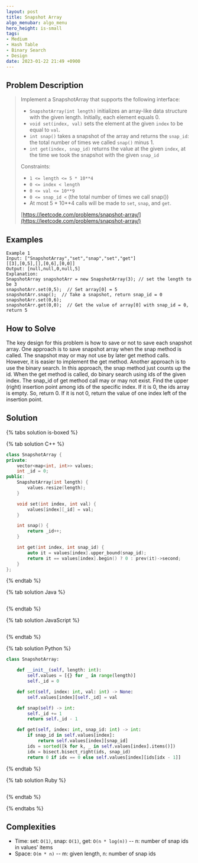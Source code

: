 ```yaml
---
layout: post
title: Snapshot Array
algo_menubar: algo_menu
hero_height: is-small
tags:
- Medium
- Hash Table
- Binary Search
- Design
date: 2023-01-22 21:49 +0900
---
```

## Problem Description
> Implement a SnapshotArray that supports the following interface:
> - `SnapshotArray(int length)` initializes an array-like data structure with the given length. Initially, each element
>     equals 0.
> - `void set(index, val)` sets the element at the given `index` to be equal to `val`.
> - `int snap()` takes a snapshot of the array and returns the `snap_id`: the total number of times we called `snap()`
>     minus 1.
> - `int get(index, snap_id)` returns the value at the given `index`, at the time we took the snapshot with the given
>     `snap_id`
>
> Constraints:
> - `1 <= length <= 5 * 10**4`
> - `0 <= index < length`
> - `0 <= val <= 10**9`
> - `0 <= snap_id <` (the total number of times we call snap())
> - At most 5 * 10**4 calls will be made to `set`, `snap`, and `get`.
>
> [https://leetcode.com/problems/snapshot-array/](https://leetcode.com/problems/snapshot-array/)

## Examples
```
Example 1
Input: ["SnapshotArray","set","snap","set","get"]
[[3],[0,5],[],[0,6],[0,0]]
Output: [null,null,0,null,5]
Explanation: 
SnapshotArray snapshotArr = new SnapshotArray(3); // set the length to be 3
snapshotArr.set(0,5);  // Set array[0] = 5
snapshotArr.snap();  // Take a snapshot, return snap_id = 0
snapshotArr.set(0,6);
snapshotArr.get(0,0);  // Get the value of array[0] with snap_id = 0, return 5
```

## How to Solve
The key design for this problem is how to save or not to save each snapshot array.
One approach is to save snapshot array when the snap method is called.
The snapshot may or may not use by later get method calls.
However, it is easier to implement the get method.
Another approach is to use the binary search.
In this approach, the snap method just counts up the id.
When the get method is called, do binary search using ids of the given index.
The snap_id of get method call may or may not exist.
Find the upper (right) insertion point among ids of the specific index.
If it is 0, the ids array is empty. So, return 0.
If it is not 0, return the value of one index left of the insertion point.

## Solution

{% tabs solution is-boxed %}

{% tab solution C++ %}
```cpp
class SnapshotArray {
private:
    vector<map<int, int>> values;
    int _id = 0;
public:
    SnapshotArray(int length) {
        values.resize(length);
    }

    void set(int index, int val) {
        values[index][_id] = val;
    }

    int snap() {
        return _id++;
    }

    int get(int index, int snap_id) {
        auto it = values[index].upper_bound(snap_id);
        return it == values[index].begin() ? 0 : prev(it)->second;
    }
};
```
{% endtab %}

{% tab solution Java %}
```java

```
{% endtab %}

{% tab solution JavaScript %}
```js

```
{% endtab %}

{% tab solution Python %}
```python
class SnapshotArray:

    def __init__(self, length: int):
        self.values = [{} for _ in range(length)]
        self._id = 0

    def set(self, index: int, val: int) -> None:
        self.values[index][self._id] = val

    def snap(self) -> int:
        self._id += 1
        return self._id - 1

    def get(self, index: int, snap_id: int) -> int:
        if snap_id in self.values[index]:
            return self.values[index][snap_id]
        ids = sorted([k for k, _ in self.values[index].items()])
        idx = bisect.bisect_right(ids, snap_id)
        return 0 if idx == 0 else self.values[index][ids[idx - 1]]
```
{% endtab %}

{% tab solution Ruby %}
```ruby

```
{% endtab %}

{% endtabs %}



## Complexities
- Time: set: `O(1)`, snap: `O(1)`, get: `O(n * log(n))` -- n: number of snap ids in values' items
- Space: `O(m * n)` -- m: given length, n: number of snap ids
